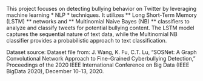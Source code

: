 This project focuses on detecting bullying behavior on Twitter by leveraging machine learning * NLP * techniques. It utilizes ** Long Short-Term Memory (LSTM) ** networks and ** Multinomial Naive Bayes (NB) ** classifiers to analyze and classify tweets for potential bullying content. The LSTM model captures the sequential nature of text data, while the Multinomial NB classifier provides a probabilistic approach to text classification.

Dataset source:
Dataset file from: J. Wang, K. Fu, C.T. Lu, “SOSNet: A Graph Convolutional Network Approach to Fine-Grained Cyberbullying Detection,” Proceedings of the 2020 IEEE International Conference on Big Data (IEEE BigData 2020), December 10-13, 2020.
